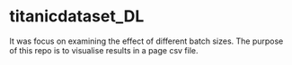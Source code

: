 # titanicdataset_DL
It was focus on examining the effect of different batch sizes. The purpose of this repo is to visualise results in a page csv file.
